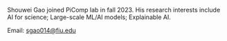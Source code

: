 Shouwei Gao joined PiComp lab in fall 2023. His research interests include AI for science; Large-scale ML/AI models; Explainable AI.

Email: sgao014@fiu.edu